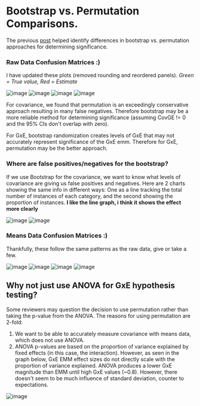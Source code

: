 # Bootstrap vs. Permutation Comparisons.

The previous [post](https://github.com/RCN-ECS/CnGV/blob/master/notebook/20200702_MAA_Discouraged.md) helped identify differences in bootstrap vs. permutation approaches for determining significance. 

### Raw Data Confusion Matrices :)

I have updated these plots (removed rounding and reordered panels). *Green = True value, Red = Estimate* 

![image](https://github.com/RCN-ECS/CnGV/blob/master/results/notebook_figs/7.7.BootstrapCovariance.png)
![image](https://github.com/RCN-ECS/CnGV/blob/master/results/notebook_figs/7.7.CovariancePermutation.png)
![image](https://github.com/RCN-ECS/CnGV/blob/master/results/notebook_figs/7.7.GxEBootstrap.png)
![image](https://github.com/RCN-ECS/CnGV/blob/master/results/notebook_figs/7.7.PermutationGxE.png)

For covariance, we found that permutation is an exceedingly conservative approach resulting in many false negatives. Therefore bootstrap may be a more reliable method for determining significance (assuming CovGE != 0 and the 95% CIs don't overlap with zero). 

For GxE, bootstrap randomization creates levels of GxE that may not accurately represent significance of the GxE emm. Therefore for GxE, permutation may be the better approach. 

### Where are false positives/negatives for the bootstrap? 
If we use Bootstrap for the covariance, we want to know what levels of covariance are giving us false positives and negatives. Here are 2 charts showing the same info in different ways: One as a line tracking the total number of instances of each category, and the second showing the proportion of instances. **I like the line graph, i think it shows the effect more clearly**

![image](https://github.com/RCN-ECS/CnGV/blob/master/results/notebook_figs/7.7.CovarianceBoostrapLineChart.png)
![image](https://github.com/RCN-ECS/CnGV/blob/master/results/notebook_figs/7.7.CovarianceBootstrapBarChart.png)

### Means Data Confusion Matrices :) 

Thankfully, these follow the same patterns as the raw data, give or take a few. 

![image](https://github.com/RCN-ECS/CnGV/blob/master/results/notebook_figs/7.7.MeansCovarianceBootrap.png)
![image](https://github.com/RCN-ECS/CnGV/blob/master/results/notebook_figs/7.7.MeansCovariancePermutation.png)
![image](https://github.com/RCN-ECS/CnGV/blob/master/results/notebook_figs/7.7.MeansGxEBootstrap.png)
![image](https://github.com/RCN-ECS/CnGV/blob/master/results/notebook_figs/7.7.MeansGxEPermutation.png)

## Why not just use ANOVA for GxE hypothesis testing?

Some reviewers may question the decision to use permutation rather than taking the p-value from the ANOVA. The reasons for using permutation are 2-fold: 
1. We want to be able to accurately measure covariance with means data, which does not use ANOVA. 
2. ANOVA p-values are based on the proportion of variance explained by fixed effects (in this case, the interaction). However, as seen in the graph below, GxE EMM effect sizes do not directly scale with the proportion of variance explained. ANOVA produces a lower GxE magnitude than EMM until high GxE values (~0.8). However, there doesn't seem to be much influence of standard deviation, counter to expectations. 

![image](https://github.com/RCN-ECS/CnGV/blob/master/results/notebook_figs/7.7.GxEEmmVsAnova.png)


